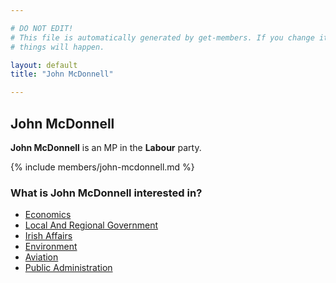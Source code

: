 ```yaml
---

# DO NOT EDIT!
# This file is automatically generated by get-members. If you change it, bad
# things will happen.

layout: default
title: "John McDonnell"

---
```


## John McDonnell

**John McDonnell** is an MP in the **Labour** party.

{% include members/john-mcdonnell.md %}

### What is John McDonnell interested in?


* [Economics](/interests/economics.html)
* [Local And Regional Government](/interests/local-and-regional-government.html)
* [Irish Affairs](/interests/irish-affairs.html)
* [Environment](/interests/environment.html)
* [Aviation](/interests/aviation.html)
* [Public Administration](/interests/public-administration.html)
